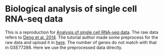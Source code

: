 # Biological analysis of single cell RNA-seq data
This is a reproduction for [Analysis of single cell RNA-seq data](https://www.singlecellcourse.org/basic-quality-control-qc-and-exploration-of-scrna-seq-datasets.html). The raw data refers to [Deng et al. 2014](https://www.science.org/doi/abs/10.1126/science.1245316). The tutorial author made some preprocess for the raw data and upload it in [here](https://www.singlecellcourse.org/data/?prefix=data/deng/). The number of genes do not match with that in GSE77288. Here we use the preprocessed data directly. 
